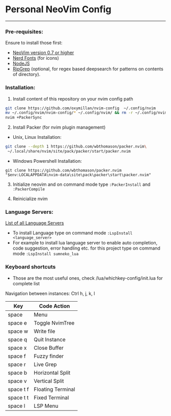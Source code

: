 # Personal NeoVim Config

---

### Pre-requisites:

Ensure to install those first:

- [NeoVim version 0.7 or higher](https://github.com/neovim/neovim/releases/tag/v0.7.0)
- [Nerd Fonts](./Fonts) (for icons)
- [NodeJS](https://nodejs.org/en/)
- [RipGrep](https://github.com/BurntSushi/ripgrep) (optional, for regex based
  deepsearch for patterns on contents of directory).

### Installation:

1. Install content of this repository on your nvim config path

```sh
git clone https://github.com/oxymillan/nvim-config  ~/.config/nvim
mv ~/.config/nvim/nvim-config/* ~/.config/nvim/ && rm -r ~/.config/nvim/nvim-config/
nvim +PackerSync
```

2. Install Packer (for nvim plugin management)

- Unix, Linux Installation:

```sh
git clone --depth 1 https://github.com/wbthomason/packer.nvim\
 ~/.local/share/nvim/site/pack/packer/start/packer.nvim
```

- Windows Powershell Installation:

```
git clone https://github.com/wbthomason/packer.nvim "$env:LOCALAPPDATA\nvim-data\site\pack\packer\start\packer.nvim"
```

3. Initialize neovim and on command mode type `:PackerInstall` and `:PackerCompile`

4. Reinicialize nvim

### Language Servers:

[List of all Language Servers](https://github.com/neovim/nvim-lspconfig/blob/master/doc/server_configurations.md)

- To install Language type on command mode `:LspInstall <language_server>`
- For example to install lua language server to enable auto completion, 
code suggestion, error handling etc. for this project type on command mode 
`:LspInstall sumneko_lua`

### Keyboard shortcuts
- Those are the most useful ones, check /lua/whichkey-config/init.lua for 
complete list

Navigation between instances: Ctrl h, j, k, l

| Key | Code Action |
|-----|-------------|
| space | Menu |
| space e | Toggle NvimTree |
| space w | Write file |
| space q | Quit Instance |
| space x | Close Buffer |
| space f | Fuzzy finder |
| space r | Live Grep |
| space b | Horizontal Split |
| space v | Vertical Split |
| space t f | Floating Terminal |
| space t t | Fixed Terminal |
| space l | LSP Menu |
